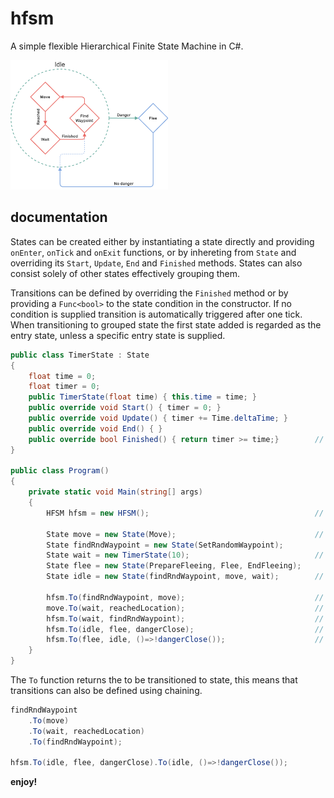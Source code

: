 # hfsm
A simple flexible Hierarchical Finite State Machine in C#.

<img src="https://github.com/olafvisker/hfsm/blob/main/img/hfsm.png" alt="HFSM Diagram" width="50%">

## documentation
States can be created either by instantiating a state directly and providing ```onEnter```, ```onTick``` and ```onExit``` functions, or by inhereting from ```State``` and overriding its ```Start```, ```Update```, ```End``` and ```Finished``` methods. States can also consist solely of other states effectively grouping them.

Transitions can be defined by overriding the ```Finished``` method or by providing a ```Func<bool>``` to the state condition in the constructor. If no condition is supplied transition is automatically triggered after one tick. When transitioning to grouped state the first state added is regarded as the entry state, unless a specific entry state is supplied. 

```C#
public class TimerState : State 
{
    float time = 0;
    float timer = 0;
    public TimerState(float time) { this.time = time; }
    public override void Start() { timer = 0; }
    public override void Update() { timer += Time.deltaTime; }
    public override void End() { }
    public override bool Finished() { return timer >= time;}        // Condition trigger
}

public class Program() 
{
    private static void Main(string[] args)
    {
        HFSM hfsm = new HFSM();                                     // Create new Hierarchical FSM machine
        
        State move = new State(Move);                               // Only contains onTick method
        State findRndWaypoint = new State(SetRandomWaypoint);
        State wait = new TimerState(10);                            // State by inheritance
        State flee = new State(PrepareFleeing, Flee, EndFleeing);
        State idle = new State(findRndWaypoint, move, wait);        // State consisting of other states
        
        hfsm.To(findRndWaypoint, move);                             // Transition defined through fsm without a condition (automatically triggered)
        move.To(wait, reachedLocation);                             // Transition directly defined with reachedLocation condition
        hfsm.To(wait, findRndWaypoint);                             // Condition implemented by overriding Finished() method
        hfsm.To(idle, flee, dangerClose);                           // Transition from group state idle to flee state
        hfsm.To(flee, idle, ()=>!dangerClose());                    // Transition from flee state to idle group state
    }
}
```
The ```To``` function returns the to be transitioned to state, this means that transitions can also be defined using chaining. 

```C#
findRndWaypoint
    .To(move)
    .To(wait, reachedLocation)
    .To(findRndWaypoint);

hfsm.To(idle, flee, dangerClose).To(idle, ()=>!dangerClose()); 
```
**enjoy!**
